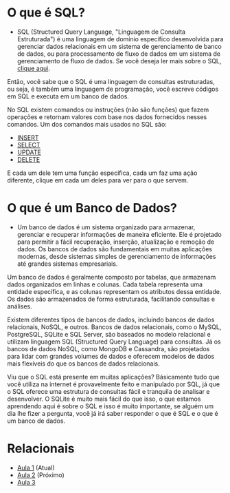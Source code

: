 # O que é SQL?
- SQL (Structured Query Language, "Linguagem de Consulta Estruturada") é uma linguagem de domínio específico desenvolvida para gerenciar dados relacionais em um sistema de gerenciamento de banco de dados, ou para processamento de fluxo de dados em um sistema de gerenciamento de fluxo de dados.
Se você deseja ler mais sobre o SQL, [clique aqui](https://pt.wikipedia.org/wiki/SQL).

Então, você sabe que o SQL é uma linguagem de consultas estruturadas, ou seja, é também uma linguagem de programação, você escreve códigos em SQL e executa em um banco de dados.

No SQL existem comandos ou instruções (não são funções) que fazem operações e retornam valores com base nos dados fornecidos nesses comandos. Um dos comandos mais usados no SQL são:

- [INSERT](https://github.com/CarlinCV/sqlite-tutorial/blob/main/Extra/insert.md)
- [SELECT](https://github.com/CarlinCV/sqlite-tutorial/blob/main/Extra/select.md)
- [UPDATE](https://github.com/CarlinCV/sqlite-tutorial/blob/main/Extra/update.md)
- [DELETE](https://github.com/CarlinCV/sqlite-tutorial/blob/main/Extra/delete.md)

E cada um dele tem uma função específica, cada um faz uma ação diferente, clique em cada um deles para ver para o que servem.

# O que é um Banco de Dados?
- Um banco de dados é um sistema organizado para armazenar, gerenciar e recuperar informações de maneira eficiente. Ele é projetado para permitir a fácil recuperação, inserção, atualização e remoção de dados. Os bancos de dados são fundamentais em muitas aplicações modernas, desde sistemas simples de gerenciamento de informações até grandes sistemas empresariais.

Um banco de dados é geralmente composto por tabelas, que armazenam dados organizados em linhas e colunas. Cada tabela representa uma entidade específica, e as colunas representam os atributos dessa entidade. Os dados são armazenados de forma estruturada, facilitando consultas e análises.

Existem diferentes tipos de bancos de dados, incluindo bancos de dados relacionais, NoSQL, e outros. Bancos de dados relacionais, como o MySQL, PostgreSQL, SQLite e SQL Server, são baseados no modelo relacional e utilizam linguagem SQL (Structured Query Language) para consultas. Já os bancos de dados NoSQL, como MongoDB e Cassandra, são projetados para lidar com grandes volumes de dados e oferecem modelos de dados mais flexíveis do que os bancos de dados relacionais.

Viu que o SQL está presente em muitas aplicações? Básicamente tudo que você utiliza na internet é provavelmente feito e manipulado por SQL, já que o SQL oferece uma estrutura de consultas fácil e tranquila de analisar e desenvolver. O SQLite é muito mais fácil do que isso, o que estamos aprendendo aqui é sobre o SQL e isso é muito importante, se alguém um dia lhe fizer a pergunta, você já irá saber responder o que é SQL e o que é um banco de dados.

# Relacionais
- [Aula 1](https://github.com/CarlinCV/sqlite-tutorial/blob/main/Aulas/Aula_1.md) (Atual)
- [Aula 2](https://github.com/CarlinCV/sqlite-tutorial/blob/main/Aulas/Aula_2.md) (Próximo)
- [Aula 3](https://github.com/CarlinCV/sqlite-tutorial/blob/main/Aulas/Aula_3.md)